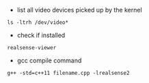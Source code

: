 - list all video devices picked up by the kernel 
```shell
ls -ltrh /dev/video*
```
- check if installed
```shell
realsense-viewer
```

- gcc compile command
```shell
g++ -std=c++11 filename.cpp -lrealsense2
```
